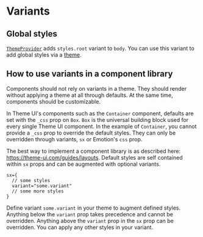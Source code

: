 # Variants

## Global styles

[`ThemeProvider`](https://github.com/system-ui/theme-ui/blob/v0.3.1/packages/theme-provider/src/index.js)
adds `styles.root` variant to `body`. You can use this variant to add global
styles via a [theme](/notes/theme-ui/themes).

## How to use variants in a component library

Components should not rely on variants in a theme. They should render without
applying a theme at all through defaults. At the same time, components should be
customizable.

In Theme UI's components such as the `Container` component, defaults are set
with the `_css` prop on `Box`. `Box` is the universal building block used for
every single Theme UI component. In the example of `Container`, you cannot
provide a `_css` prop to override the default styles. They can only be
overridden through variants, `sx` or Emotion's `css` prop.

The best way to implement a component library is as described here:
https://theme-ui.com/guides/layouts. Default styles are self contained within
`sx` props and can be augmented with optional variants.

```
sx={
  // some styles
  variant="some.variant"
  // some more styles
}
```

Define variant `some.variant` in your theme to augment defined styles. Anything
below the `variant` prop takes precedence and cannot be overridden. Anything
above the `variant` prop in the `sx` prop can be overridden. You can apply any
other styles in your variant.
